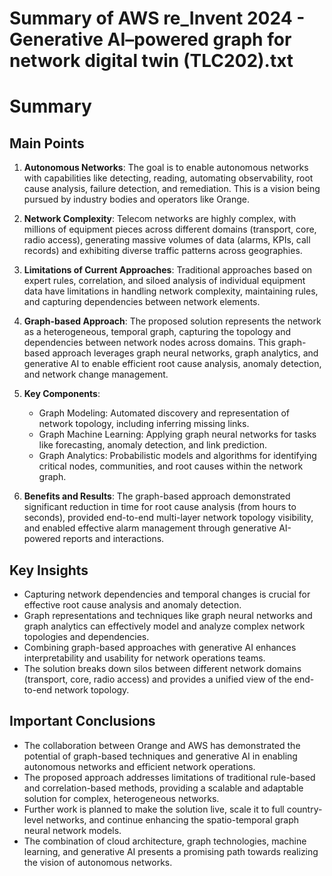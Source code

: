 # Summary of AWS re_Invent 2024 - Generative AI–powered graph for network digital twin (TLC202).txt

# Summary

## Main Points

1. **Autonomous Networks**: The goal is to enable autonomous networks with capabilities like detecting, reading, automating observability, root cause analysis, failure detection, and remediation. This is a vision being pursued by industry bodies and operators like Orange.

2. **Network Complexity**: Telecom networks are highly complex, with millions of equipment pieces across different domains (transport, core, radio access), generating massive volumes of data (alarms, KPIs, call records) and exhibiting diverse traffic patterns across geographies.

3. **Limitations of Current Approaches**: Traditional approaches based on expert rules, correlation, and siloed analysis of individual equipment data have limitations in handling network complexity, maintaining rules, and capturing dependencies between network elements.

4. **Graph-based Approach**: The proposed solution represents the network as a heterogeneous, temporal graph, capturing the topology and dependencies between network nodes across domains. This graph-based approach leverages graph neural networks, graph analytics, and generative AI to enable efficient root cause analysis, anomaly detection, and network change management.

5. **Key Components**:
   - Graph Modeling: Automated discovery and representation of network topology, including inferring missing links.
   - Graph Machine Learning: Applying graph neural networks for tasks like forecasting, anomaly detection, and link prediction.
   - Graph Analytics: Probabilistic models and algorithms for identifying critical nodes, communities, and root causes within the network graph.

6. **Benefits and Results**: The graph-based approach demonstrated significant reduction in time for root cause analysis (from hours to seconds), provided end-to-end multi-layer network topology visibility, and enabled effective alarm management through generative AI-powered reports and interactions.

## Key Insights

- Capturing network dependencies and temporal changes is crucial for effective root cause analysis and anomaly detection.
- Graph representations and techniques like graph neural networks and graph analytics can effectively model and analyze complex network topologies and dependencies.
- Combining graph-based approaches with generative AI enhances interpretability and usability for network operations teams.
- The solution breaks down silos between different network domains (transport, core, radio access) and provides a unified view of the end-to-end network topology.

## Important Conclusions

- The collaboration between Orange and AWS has demonstrated the potential of graph-based techniques and generative AI in enabling autonomous networks and efficient network operations.
- The proposed approach addresses limitations of traditional rule-based and correlation-based methods, providing a scalable and adaptable solution for complex, heterogeneous networks.
- Further work is planned to make the solution live, scale it to full country-level networks, and continue enhancing the spatio-temporal graph neural network models.
- The combination of cloud architecture, graph technologies, machine learning, and generative AI presents a promising path towards realizing the vision of autonomous networks.